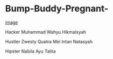 # Bump-Buddy-Pregnant-

[image](https://github.com/muwahikmal/Bump-Buddy-Pregnant-/assets/90194047/17dcc1ed-7590-426a-ad4f-13f5acbfccc5)

Hacker
Muhammad Wahyu Hikmalsyah

Hustler
Zwesty Quatra
Mei Intan Natasyah

Hipster
Nabila Ayu Talita
